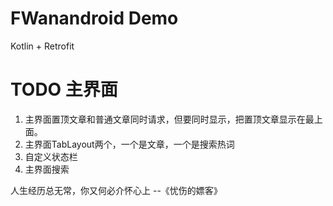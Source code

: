 # FWanandroid Demo

Kotlin + Retrofit


# TODO 主界面

1. 主界面置顶文章和普通文章同时请求，但要同时显示，把置顶文章显示在最上面。
2. 主界面TabLayout两个，一个是文章，一个是搜索热词
3. 自定义状态栏
4. 主界面搜索























人生经历总无常，你又何必介怀心上
--《忧伤的嫖客》
